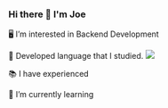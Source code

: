 ### Hi there 👋 I'm Joe 

🖥 I’m interested in Backend Development

📕 Developed language that I studied.
<img src="https://img.shields.io/badge/python-3776AB?style=flat-square&logo=pytnon&logoColor=white"/>


📚 I have experienced


🌱 I’m currently learning 



<!--
**JoeCP17/JoeCP17** is a ✨ _special_ ✨ repository because its `README.md` (this file) appears on your GitHub profile.

Here are some ideas to get you started:

- 🔭 I’m currently working on ...
- 🌱 I’m currently learning ...
- 👯 I’m looking to collaborate on ...
- 🤔 I’m looking for help with ...
- 💬 Ask me about ...
- 📫 How to reach me: ...
- 😄 Pronouns: ...
- ⚡ Fun fact: ...
-->
